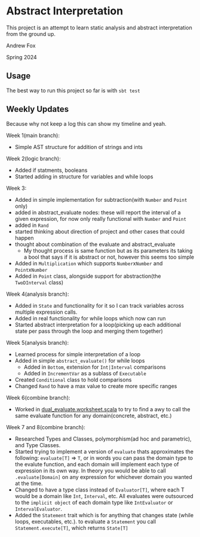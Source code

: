 # Abstract Interpretation

This project is an attempt to learn static analysis and abstract interpretation from the ground up.

Andrew Fox

Spring 2024

## Usage

The best way to run this project so far is with `sbt test`

## Weekly Updates

Because why not keep a log this can show my timeline and yeah.

Week 1(main branch):

- Simple AST structure for addition of strings and ints

Week 2(logic branch):

- Added if statments, booleans
- Started adding in structure for variables and while loops

Week 3:

- Added in simple implementation for subtraction(with `Number` and `Point` only)
- added in abstract_evaluate nodes: these will report the interval of a given expression, for now only really functional with `Number` and `Point`
- added in `Rand`
- started thinking about direction of project and other cases that could happen
- thought about combination of the evaluate and abstract_evaluate
  - My thought process is same function but as its parameters its taking a bool that says if it is abstract or not, however this seems too simple
- Added in `Multiplication` which supports `Number`x`Number` and `Point`x`Number`
- Added in `Point` class, alongside support for abstraction(the `TwoDInterval` class)

Week 4(analysis branch):

- Added in `State` and functionality for it so I can track variables across multiple expression calls.
- Added in real functionality for while loops which now can run
- Started abstract interpretation for a loop(picking up each additional state per pass through the loop and merging them together)

Week 5(analysis branch):

- Learned process for simple interpretation of a loop
- Added in simple `abstract_evaluate()` for while loops
  - Added in `Bottom`, extension for `Int|Interval` comparisons
  - Added in `IncrementVar` as a sublass of `Executable`
- Created `Conditional` class to hold comparisons
- Changed `Rand` to have a max value to create more specific ranges

Week 6(combine branch):

- Worked in [dual_evaluate.worksheet.scala](src/main/scala/dual_evaluate.worksheet.sc) to try to find a awy to call the same evaluate function for any domain(concrete, abstract, etc.)

Week 7 and 8(combine branch):

- Researched Types and Classes, polymorphism(ad hoc and parametric), and Type Classes.
- Started trying to implement a version of `evaluate` thats approximates the following: `evaluate[T]` => `T`, or in words you can pass the domain type to the evalute function, and each domain will implement each type of expression in its own way. In theory you would be able to call `.evaluate[Domain]` on any expression for whichever domain you wanted at the time.
- Changed to have a type class instead of `Evaluator[T]`, where each T would be a domain like `Int`, `Interval`, etc. All evaluates were outsourced to the `implicit object` of each domain type like `IntEvaluator` or `IntervalEvaluator`.
- Added the `Statement` trait which is for anything that changes state (while loops, executables, etc.). to evaluate a `Statement` you call `Statement.execute[T]`, which returns `State[T]`
